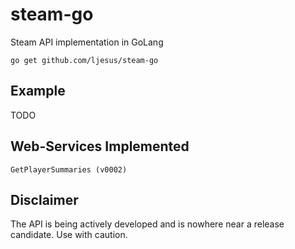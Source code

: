 # steam-go
Steam API implementation in GoLang

    go get github.com/ljesus/steam-go

Example
-------

TODO

Web-Services Implemented
---------

	GetPlayerSummaries (v0002)
	

Disclaimer
--------

The API is being actively developed and is nowhere near a release candidate. Use with caution.
